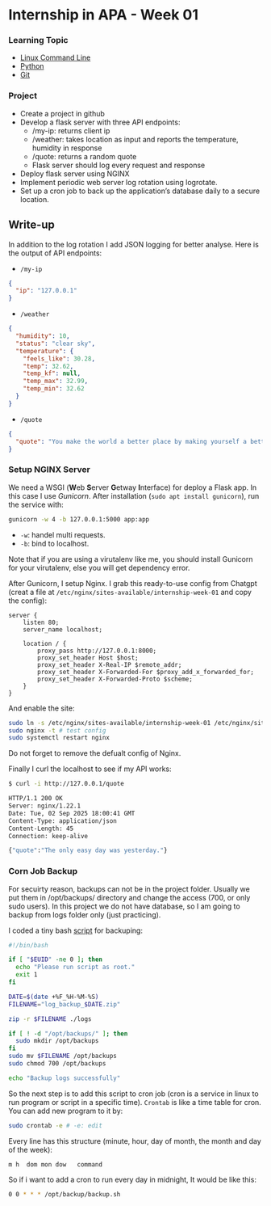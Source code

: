 # Internship in APA - Week 01
### Learning Topic
- [Linux Command Line](https://www.udemy.com/course/the-linux-command-line-bootcamp/)
- [Python](https://www.youtube.com/watch?v=_uQrJ0TkZlc&list=PLTjRvDozrdlxj5wgH4qkvwSOdHLOCx10f&index=1)
- [Git](https://www.youtube.com/watch?v=8JJ101D3knE)

### Project
- Create a project in github
- Develop a flask server with three API endpoints:
  - /my-ip: returns client ip
  - /weather: takes location as input and reports the temperature, humidity in response
  - /quote: returns a random quote
  - Flask server should log every request and response
- Deploy flask server using NGINX
- Implement periodic web server log rotation using logrotate.
- Set up a cron job to back up the application’s database daily to a secure location.

## Write-up
In addition to the log rotation I add JSON logging for better analyse. Here is the output of API endpoints:
- `/my-ip`
```json
{
  "ip": "127.0.0.1"
}
```

- `/weather`
```json
{
  "humidity": 10,
  "status": "clear sky",
  "temperature": {
    "feels_like": 30.28,
    "temp": 32.62,
    "temp_kf": null,
    "temp_max": 32.99,
    "temp_min": 32.62
  }
}
```

- `/quote`
```json
{
  "quote": "You make the world a better place by making yourself a better person."
}
```

### Setup NGINX Server
We need a WSGI (**W**eb **S**erver **G**etway **I**nterface) for deploy a Flask app. In this case I use *Gunicorn*. After installation (`sudo apt install gunicorn`), run the service with:
```bash
gunicorn -w 4 -b 127.0.0.1:5000 app:app
```
- `-w`: handel multi requests.
- `-b`: bind to localhost.

Note that if you are using a virutalenv like me, you should install Gunicorn for your virutalenv, else you will get dependency error.

After Gunicorn, I setup Nginx. I grab this ready-to-use config from Chatgpt (creat a file at `/etc/nginx/sites-available/internship-week-01` and copy the config):
```nginx
server {
    listen 80;
    server_name localhost;

    location / {
        proxy_pass http://127.0.0.1:8000;
        proxy_set_header Host $host;
        proxy_set_header X-Real-IP $remote_addr;
        proxy_set_header X-Forwarded-For $proxy_add_x_forwarded_for;
        proxy_set_header X-Forwarded-Proto $scheme;
    }
}
```

And enable the site:
```bash
sudo ln -s /etc/nginx/sites-available/internship-week-01 /etc/nginx/sites-enabled/
sudo nginx -t # test config
sudo systemctl restart nginx
```
Do not forget to remove the defualt config of Nginx.

Finally I curl the localhost to see if my API works:
```bash
$ curl -i http://127.0.0.1/quote

HTTP/1.1 200 OK
Server: nginx/1.22.1
Date: Tue, 02 Sep 2025 18:00:41 GMT
Content-Type: application/json
Content-Length: 45
Connection: keep-alive

{"quote":"The only easy day was yesterday."}
```

### Corn Job Backup
For secuirty reason, backups can not be in the project folder. Usually we put them in /opt/backups/ directory and change the access (700, or only sudo users). In this project we do not have database, so I am going to backup from logs folder only (just practicing).

I coded a tiny bash [script](./backup.sh) for backuping:
```bash
#!/bin/bash

if [ "$EUID" -ne 0 ]; then
  echo "Please run script as root."
  exit 1
fi

DATE=$(date +%F_%H-%M-%S)
FILENAME="log_backup_$DATE.zip"

zip -r $FILENAME ./logs

if [ ! -d "/opt/backups/" ]; then
  sudo mkdir /opt/backups
fi
sudo mv $FILENAME /opt/backups
sudo chmod 700 /opt/backups

echo "Backup logs successfully"
```

So the next step is to add this script to cron job (cron is a service in linux to run program or script in a specific time). `Crontab` is like a time table for cron. You can add new program to it by:
```bash
sudo crontab -e # -e: edit
```
Every line has this structure (minute, hour, day of month, the month and day of the week):
```
m h  dom mon dow   command
```
So if i want to add a cron to run every day in midnight, It would be like this:

```bash
0 0 * * * /opt/backup/backup.sh
```

